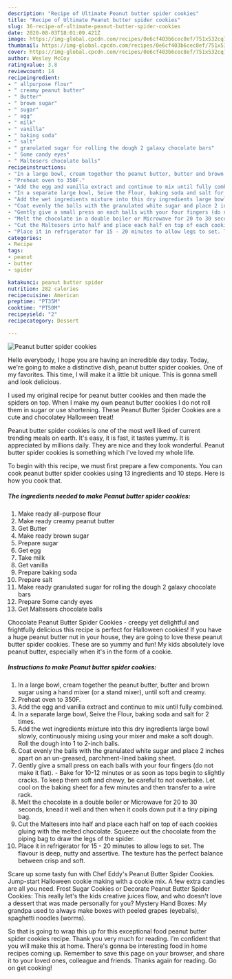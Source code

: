 ```yaml
---
description: "Recipe of Ultimate Peanut butter spider cookies"
title: "Recipe of Ultimate Peanut butter spider cookies"
slug: 36-recipe-of-ultimate-peanut-butter-spider-cookies
date: 2020-08-03T18:01:09.421Z
image: https://img-global.cpcdn.com/recipes/0e6cf403b6cec8ef/751x532cq70/peanut-butter-spider-cookies-recipe-main-photo.jpg
thumbnail: https://img-global.cpcdn.com/recipes/0e6cf403b6cec8ef/751x532cq70/peanut-butter-spider-cookies-recipe-main-photo.jpg
cover: https://img-global.cpcdn.com/recipes/0e6cf403b6cec8ef/751x532cq70/peanut-butter-spider-cookies-recipe-main-photo.jpg
author: Wesley McCoy
ratingvalue: 3.8
reviewcount: 14
recipeingredient:
- " allpurpose flour"
- " creamy peanut butter"
- " Butter"
- " brown sugar"
- " sugar"
- " egg"
- " milk"
- " vanilla"
- " baking soda"
- " salt"
- " granulated sugar for rolling the dough 2 galaxy chocolate bars"
- " Some candy eyes"
- " Maltesers chocolate balls"
recipeinstructions:
- "In a large bowl, cream together the peanut butter, butter and brown sugar using a hand mixer (or a stand mixer), until soft and creamy."
- "Preheat oven to 350F."
- "Add the egg and vanilla extract and continue to mix until fully combined."
- "In a separate large bowl, Seive the Flour, baking soda and salt for 2 times."
- "Add the wet ingredients mixture into this dry ingredients large bowl slowly, continuously mixing using your mixer and make a soft dough. Roll the dough into 1 to 2-inch balls."
- "Coat evenly the balls with the granulated white sugar and place 2 inches apart on an un-greased, parchment-lined baking sheet."
- "Gently give a small press on each balls with your four fingers (do not make it flat). Bake for 10-12 minutes or as soon as tops begin to slightly cracks. To keep them soft and chewy, be careful to not overbake. Let cool on the baking sheet for a few minutes and then transfer to a wire rack."
- "Melt the chocolate in a double boiler or Microwave for 20 to 30 seconds, knead it well and then when it cools down put it a tiny piping bag."
- "Cut the Maltesers into half and place each half on top of each cookies gluing with the melted chocolate. Squeeze out the chocolate from the piping bag to draw the legs of the spider."
- "Place it in refrigerator for 15 - 20 minutes to allow legs to set. The flavour is deep, nutty and assertive. The texture has the perfect balance between crisp and soft."
categories:
- Recipe
tags:
- peanut
- butter
- spider

katakunci: peanut butter spider 
nutrition: 282 calories
recipecuisine: American
preptime: "PT35M"
cooktime: "PT50M"
recipeyield: "2"
recipecategory: Dessert

---
```



![Peanut butter spider cookies](https://img-global.cpcdn.com/recipes/0e6cf403b6cec8ef/751x532cq70/peanut-butter-spider-cookies-recipe-main-photo.jpg)

Hello everybody, I hope you are having an incredible day today. Today, we're going to make a distinctive dish, peanut butter spider cookies. One of my favorites. This time, I will make it a little bit unique. This is gonna smell and look delicious.

I used my original recipe for peanut butter cookies and then made the spiders on top. When I make my own peanut butter cookies I do not roll them in sugar or use shortening. These Peanut Butter Spider Cookies are a cute and chocolatey Halloween treat!

Peanut butter spider cookies is one of the most well liked of current trending meals on earth. It's easy, it is fast, it tastes yummy. It is appreciated by millions daily. They are nice and they look wonderful. Peanut butter spider cookies is something which I've loved my whole life.


To begin with this recipe, we must first prepare a few components. You can cook peanut butter spider cookies using 13 ingredients and 10 steps. Here is how you cook that.

<!--inarticleads1-->

##### The ingredients needed to make Peanut butter spider cookies:

1. Make ready  all-purpose flour
1. Make ready  creamy peanut butter
1. Get  Butter
1. Make ready  brown sugar
1. Prepare  sugar
1. Get  egg
1. Take  milk
1. Get  vanilla
1. Prepare  baking soda
1. Prepare  salt
1. Make ready  granulated sugar for rolling the dough 2 galaxy chocolate bars
1. Prepare  Some candy eyes
1. Get  Maltesers chocolate balls


Chocolate Peanut Butter Spider Cookies - creepy yet delightful and frightfully delicious this recipe is perfect for Halloween cookies! If you have a huge peanut butter nut in your house, they are going to love these peanut butter spider cookies. These are so yummy and fun! My kids absolutely love peanut butter, especially when it&#39;s in the form of a cookie. 

<!--inarticleads2-->

##### Instructions to make Peanut butter spider cookies:

1. In a large bowl, cream together the peanut butter, butter and brown sugar using a hand mixer (or a stand mixer), until soft and creamy.
1. Preheat oven to 350F.
1. Add the egg and vanilla extract and continue to mix until fully combined.
1. In a separate large bowl, Seive the Flour, baking soda and salt for 2 times.
1. Add the wet ingredients mixture into this dry ingredients large bowl slowly, continuously mixing using your mixer and make a soft dough. Roll the dough into 1 to 2-inch balls.
1. Coat evenly the balls with the granulated white sugar and place 2 inches apart on an un-greased, parchment-lined baking sheet.
1. Gently give a small press on each balls with your four fingers (do not make it flat). - Bake for 10-12 minutes or as soon as tops begin to slightly cracks. To keep them soft and chewy, be careful to not overbake. Let cool on the baking sheet for a few minutes and then transfer to a wire rack.
1. Melt the chocolate in a double boiler or Microwave for 20 to 30 seconds, knead it well and then when it cools down put it a tiny piping bag.
1. Cut the Maltesers into half and place each half on top of each cookies gluing with the melted chocolate. Squeeze out the chocolate from the piping bag to draw the legs of the spider.
1. Place it in refrigerator for 15 - 20 minutes to allow legs to set. The flavour is deep, nutty and assertive. The texture has the perfect balance between crisp and soft.


Scare up some tasty fun with Chef Eddy&#39;s Peanut Butter Spider Cookies. Jump-start Halloween cookie making with a cookie mix. A few extra candies are all you need. Frost Sugar Cookies or Decorate Peanut Butter Spider Cookies: This really let&#39;s the kids creative juices flow, and who doesn&#39;t love a dessert that was made personally for you? Mystery Hand Boxes: My grandpa used to always make boxes with peeled grapes (eyeballs), spaghetti noodles (worms). 

So that is going to wrap this up for this exceptional food peanut butter spider cookies recipe. Thank you very much for reading. I'm confident that you will make this at home. There's gonna be interesting food in home recipes coming up. Remember to save this page on your browser, and share it to your loved ones, colleague and friends. Thanks again for reading. Go on get cooking!
